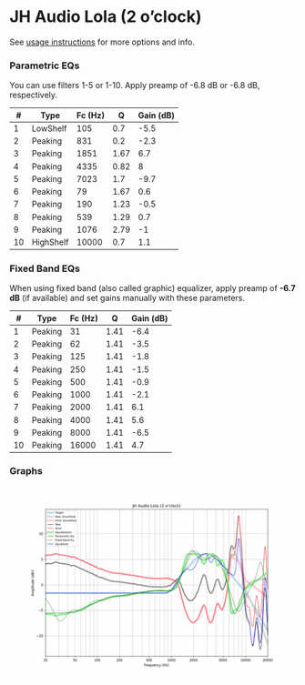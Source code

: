# JH Audio Lola (2 o’clock)
See [usage instructions](https://github.com/jaakkopasanen/AutoEq#usage) for more options and info.

### Parametric EQs
You can use filters 1-5 or 1-10. Apply preamp of -6.8 dB or -6.8 dB, respectively.

|   # | Type      |   Fc (Hz) |    Q |   Gain (dB) |
|-----|-----------|-----------|------|-------------|
|   1 | LowShelf  |       105 | 0.7  |        -5.5 |
|   2 | Peaking   |       831 | 0.2  |        -2.3 |
|   3 | Peaking   |      1851 | 1.67 |         6.7 |
|   4 | Peaking   |      4335 | 0.82 |         8   |
|   5 | Peaking   |      7023 | 1.7  |        -9.7 |
|   6 | Peaking   |        79 | 1.67 |         0.6 |
|   7 | Peaking   |       190 | 1.23 |        -0.5 |
|   8 | Peaking   |       539 | 1.29 |         0.7 |
|   9 | Peaking   |      1076 | 2.79 |        -1   |
|  10 | HighShelf |     10000 | 0.7  |         1.1 |

### Fixed Band EQs
When using fixed band (also called graphic) equalizer, apply preamp of **-6.7 dB** (if available) and set gains manually with these parameters.

|   # | Type    |   Fc (Hz) |    Q |   Gain (dB) |
|-----|---------|-----------|------|-------------|
|   1 | Peaking |        31 | 1.41 |        -6.4 |
|   2 | Peaking |        62 | 1.41 |        -3.5 |
|   3 | Peaking |       125 | 1.41 |        -1.8 |
|   4 | Peaking |       250 | 1.41 |        -1.5 |
|   5 | Peaking |       500 | 1.41 |        -0.9 |
|   6 | Peaking |      1000 | 1.41 |        -2.1 |
|   7 | Peaking |      2000 | 1.41 |         6.1 |
|   8 | Peaking |      4000 | 1.41 |         5.6 |
|   9 | Peaking |      8000 | 1.41 |        -6.5 |
|  10 | Peaking |     16000 | 1.41 |         4.7 |

### Graphs
![](./JH%20Audio%20Lola%20(2%20o%E2%80%99clock).png)
